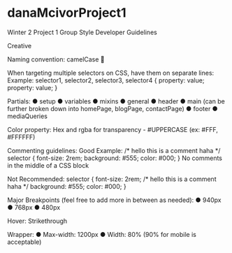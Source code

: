 # danaMcivorProject1

Winter 2 Project 1 Group Style Developer Guidelines

Creative


Naming convention: camelCase 🐫

When targeting multiple selectors on CSS, have them on separate lines:
Example:
selector1, 
selector2, 
selector3, 
selector4 {
	property: value;
  property: value;
}

Partials:
●	setup 
●	variables 
●	mixins 
●	general 
●	header 
●	main (can be further broken down into homePage, blogPage, contactPage)
●	footer
●	mediaQueries

Color property: Hex and rgba for transparency - #UPPERCASE (ex: #FFF, #FFFFFF)

Commenting guidelines:
Good Example:
/* hello this is a comment haha */ 
selector { 
font-size: 2rem;
background: #555;
color: #000;
}
No comments in the middle of a CSS block


Not Recommended:
selector { 
font-size: 2rem;
/* hello this is a comment haha */
background: #555;
color: #000;
}

Major Breakpoints (feel free to add more in between as needed):
●	940px
●	768px
●	480px

Hover: Strikethrough

Wrapper:
●	Max-width: 1200px
●	Width: 80% (90% for mobile is acceptable)
